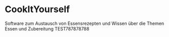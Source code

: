 # CookItYourself
Software zum Austausch von Essensrezepten und Wissen über die Themen Essen und Zubereitung
TEST787878788